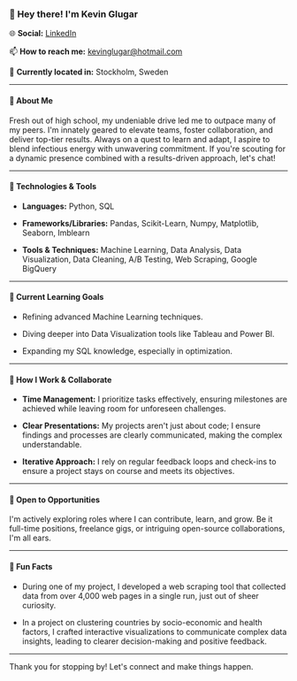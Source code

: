 ### 👋 Hey there! I'm Kevin Glugar

🌐 **Social:** [LinkedIn](https://www.linkedin.com/in/kevin-glugar/)

📫 **How to reach me:** kevinglugar@hotmail.com

📍 **Currently located in:** Stockholm, Sweden

---

#### 🚀 About Me

Fresh out of high school, my undeniable drive led me to outpace many of my peers. I'm innately geared to elevate teams, foster collaboration, and deliver top-tier results. Always on a quest to learn and adapt, I aspire to blend infectious energy with unwavering commitment. If you're scouting for a dynamic presence combined with a results-driven approach, let's chat!

---

#### 🔧 Technologies & Tools

- **Languages:** Python, SQL
  
- **Frameworks/Libraries:** Pandas, Scikit-Learn, Numpy, Matplotlib, Seaborn, Imblearn
  
- **Tools & Techniques:** Machine Learning, Data Analysis, Data Visualization, Data Cleaning, A/B Testing, Web Scraping, Google BigQuery

---

#### 🌱 Current Learning Goals

- Refining advanced Machine Learning techniques.
  
- Diving deeper into Data Visualization tools like Tableau and Power BI.
  
- Expanding my SQL knowledge, especially in optimization.

---

#### 🤝 How I Work & Collaborate

- **Time Management:** I prioritize tasks effectively, ensuring milestones are achieved while leaving room for unforeseen challenges.
  
- **Clear Presentations:** My projects aren't just about code; I ensure findings and processes are clearly communicated, making the complex understandable.
  
- **Iterative Approach:** I rely on regular feedback loops and check-ins to ensure a project stays on course and meets its objectives.

---

#### 💼 Open to Opportunities

I'm actively exploring roles where I can contribute, learn, and grow. Be it full-time positions, freelance gigs, or intriguing open-source collaborations, I'm all ears.

---

#### 🌟 Fun Facts

- During one of my project, I developed a web scraping tool that collected data from over 4,000 web pages in a single run, just out of sheer curiosity.
  
- In a project on clustering countries by socio-economic and health factors, I crafted interactive visualizations to communicate complex data insights, leading to clearer decision-making and positive feedback.

---

Thank you for stopping by! Let's connect and make things happen.
